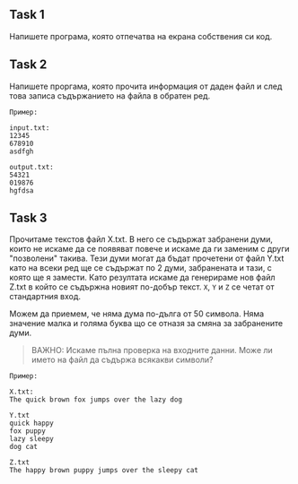 ## Task 1
Напишете програма, която отпечатва на екрана собствения си код.

## Task 2
Напишете проргама, която прочита информация от даден файл и след това записа съдържанието на файла в обратен ред.

```
Пример:

input.txt: 
12345
678910
asdfgh

output.txt:
54321
019876
hgfdsa
```

## Task 3
Прочитаме текстов файл X.txt. В него се съдържат забранени думи, които не искаме да се появяват повече и искаме да ги заменим с други "позволени" такива. Тези думи могат да бъдат прочетени от файл Y.txt като на всеки ред ще се съдържат по 2 думи, забранената и тази, с която ще я замести. Като резултата искаме да генерираме нов файл Z.txt в който се съдържна новият по-добър текст. `X`, `Y` и `Z` се четат от стандартния вход.

Можем да приемем, че няма дума по-дълга от 50 символа. Няма значение малка и голяма буква що се отназя за смяна за забранените думи.

> ВАЖНО: Искаме пълна проверка на входните данни. Може ли името на файл да съдържа всякакви символи?
```
Пример:

X.txt:
The quick brown fox jumps over the lazy dog

Y.txt
quick happy
fox puppy
lazy sleepy
dog cat

Z.txt
The happy brown puppy jumps over the sleepy cat
```
